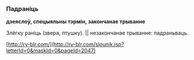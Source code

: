 ### Падраніць
**дзеяслоў, спецыяльны тэрмін, закончанае трыванне**

Злёгку раніць (звера, птушку). || незакончанае трыванне: падраньваць.

<a rel="author">[http://rv-blr.com/](http://rv-blr.com/slounik.jsp?letterId=0&maskId=0&pageId=2047)</a>

